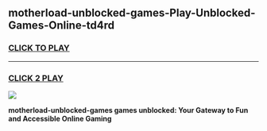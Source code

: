 
## motherload-unblocked-games-Play-Unblocked-Games-Online-td4rd
<h3>
<a href="https://premium76.site?title=motherload-unblocked-games&ref=24A">CLICK TO PLAY</a></h3>
<hr>

<h3>
<a href="https://premium76.site?title=motherload-unblocked-games&ref=24A">CLICK 2 PLAY</a>
  
</h3>

<a href="https://premium76.site?title=motherload-unblocked-games&ref=24A"><img src="https://clearcache.store/games.png"></a>


**motherload-unblocked-games games unblocked: Your Gateway to Fun and Accessible Online Gaming**
